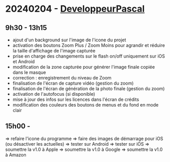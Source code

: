 # 20240204 - [DeveloppeurPascal](https://github.com/DeveloppeurPascal)

## 9h30 - 13h15

* ajout d'un background sur l'image de l'icone du projet
* activation des boutons Zoom Plus / Zoom Moins pour agrandir et réduire la taille d'affichage de l'image capturée
* prise en charge des changements sur le flash on/off uniquement sur iOS et Android
* modification de la zone capturée pour générer l'image finale copiée dans le masque
* correction : enregistrement du niveau de Zoom
* finalisation de l'écran de capture vidéo (gestion du zoom)
* finalisation de l'écran de génération de la photo finale (gestion du zoom)
* activation de l'autofocus (si disponible)
* mise à jour des infos sur les licences dans l'écran de crédits
* modification des couleurs des boutons de menus et du fond en mode clair

## 15h00 - 

=> refaire l'icone du programme
=> faire des images de démarrage pour iOS (ou désactiver les actuelles)
=> tester sur Android
=> tester sur iOS
=> soumettre la v1.0 à Apple
=> soumettre la v1.0 à Google
=> soumettre la v1.0 à Amazon

